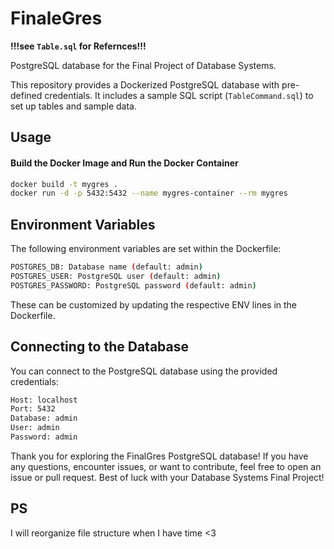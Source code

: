 # FinaleGres

**!!!see `Table.sql` for Refernces!!!**

PostgreSQL database for the Final Project of Database Systems.

This repository provides a Dockerized PostgreSQL database with pre-defined credentials. It includes a sample SQL script (`TableCommand.sql`) to set up tables and sample data.

## Usage

#### Build the Docker Image and Run the Docker Container

```bash
docker build -t mygres .
docker run -d -p 5432:5432 --name mygres-container --rm mygres
```
## Environment Variables

The following environment variables are set within the Dockerfile:

```bash
POSTGRES_DB: Database name (default: admin)
POSTGRES_USER: PostgreSQL user (default: admin)
POSTGRES_PASSWORD: PostgreSQL password (default: admin)
```
These can be customized by updating the respective ENV lines in the Dockerfile.

## Connecting to the Database
You can connect to the PostgreSQL database using the provided credentials:

```txt
Host: localhost
Port: 5432
Database: admin
User: admin
Password: admin
```

Thank you for exploring the FinalGres PostgreSQL database! If you have any questions, encounter issues, or want to contribute, feel free to open an issue or pull request. Best of luck with your Database Systems Final Project!

## PS
I will reorganize file structure when I have time <3